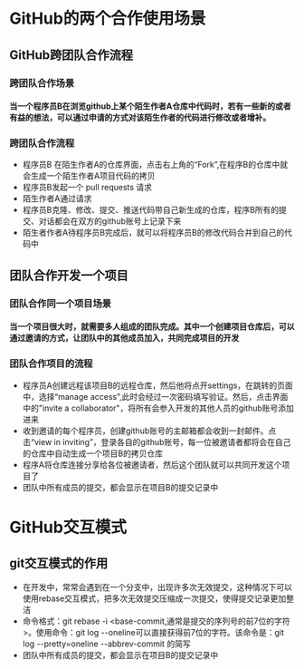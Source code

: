 # GitHub的两个合作使用场景
## GitHub跨团队合作流程
### 跨团队合作场景
#### 当一个程序员B在浏览github上某个陌生作者A仓库中代码时，若有一些新的或者有益的想法，可以通过申请的方式对该陌生作者的代码进行修改或者增补。
### 跨团队合作流程
- 程序员B 在陌生作者A的仓库界面，点击右上角的“Fork”,在程序B的仓库中就会生成一个陌生作者A项目代码的拷贝
- 程序员B发起一个 pull requests 请求
- 陌生作者A通过请求
- 程序员B克隆、修改、提交、推送代码带自己新生成的仓库，程序B所有的提交、对话都会在双方的github账号上记录下来
- 陌生者作者A待程序员B完成后，就可以将程序员B的修改代码合并到自己的代码中
## 团队合作开发一个项目
### 团队合作同一个项目场景
#### 当一个项目很大时，就需要多人组成的团队完成。其中一个创建项目仓库后，可以通过邀请的方式，让团队中的其他成员加入，共同完成项目的开发
### 团队合作项目的流程
- 程序员A创建远程该项目B的远程仓库，然后他将点开settings，在跳转的页面中，选择“manage access”,此时会经过一次密码填写验证。然后，点击界面中的"invite a collaborator"，将所有会参入开发的其他人员的github账号添加进来
- 收到邀请的每个程序员，创建github账号的主邮箱都会收到一封邮件。点击“view in inviting”，登录各自的github账号，每一位被邀请者都将会在自己的仓库中自动生成一个项目B的拷贝仓库
- 程序A将仓库连接分享给各位被邀请者，然后这个团队就可以共同开发这个项目了
- 团队中所有成员的提交，都会显示在项目B的提交记录中
# GitHub交互模式
## git交互模式的作用
- 在开发中，常常会遇到在一个分支中，出现许多次无效提交，这种情况下可以使用rebase交互模式，把多次无效提交压缩成一次提交，使得提交记录更加整洁
- 命令格式：git  rebase -i <base-commit,通常是提交的序列号的前7位的字符>。使用命令：git  log --oneline可以直接获得前7位的字符。该命令是：git log --pretty=oneline --abbrev-commit 的简写
- 团队中所有成员的提交，都会显示在项目B的提交记录中
